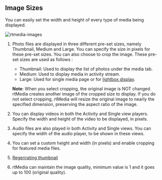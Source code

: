 ## Image Sizes

You can easily set the width and height of every type of media being displayed.

![rtmedia-images](https://cloud.githubusercontent.com/assets/9261540/7979861/8c881a4c-0ac0-11e5-93f6-b803b8be1a94.png)

1. Photo files are displayed in three different pre-set sizes, namely Thumbnail, Medium and Large. You can specify the size in pixels for these pre-set sizes. You can also choose to crop the image. These pre-set sizes are used as follows :

    * Thumbnail: Used to display the list of photos under the media tab.
    * Medium: Used to display media in activity stream.
    * Large: Used for single media page or for [lightbox display](http://dimsemenov.com/plugins/magnific-popup/).

    **Note**: When you select cropping, the original image is NOT changed. rtMedia creates another image of the cropped size to display. If you do not select cropping, rtMedia will resize the original image to nearly the specified dimension, preserving the aspect ratio of the image.

2. You can display videos in both the Activity and Single view players. Specify the width and height of the video to be displayed, in pixels.
3. Audio files are also played in both Activity and Single views. You can specify the width of the audio player, to be shown in these views.
4. You can set a custom height and width (in pixels) and enable cropping for featured media files.
5. [Regenrating thumbnail](regenerate-video-thumbnails.md)
6. rtMedia can maintain the image quality, minimum value is 1 and it goes up to 100 (original quality).
